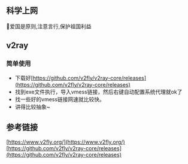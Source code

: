 ## 科学上网
💖爱国是原则,注意言行,保护祖国利益



## v2ray


### 简单使用
- 下载好[https://github.com/v2fly/v2ray-core/releases](https://github.com/v2fly/v2ray-core/releases)
- 找到exe文件执行，导入vmess链接，然后右键自动配置系统代理就ok了
- 找一些好的vmess链接网速就比较快。
- 讲得比较抽象~



## 参考链接
[https://www.v2fly.org/](https://www.v2fly.org/)
[https://github.com/v2fly/v2ray-core/releases](https://github.com/v2fly/v2ray-core/releases)